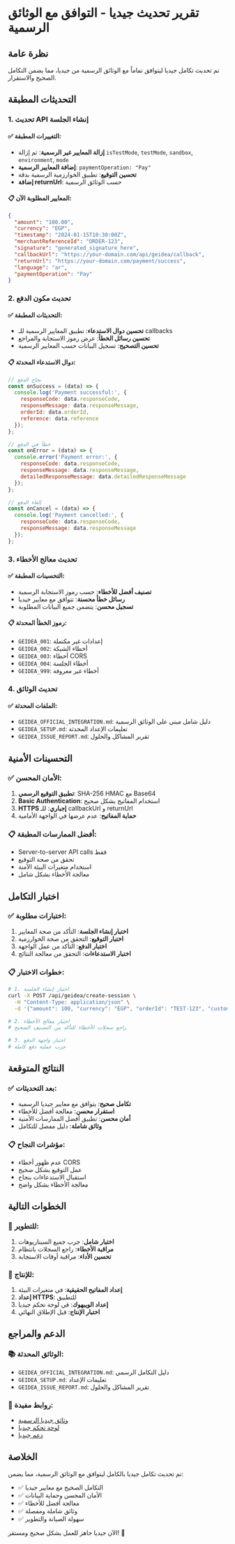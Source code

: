 # تقرير تحديث جيديا - التوافق مع الوثائق الرسمية

## نظرة عامة
تم تحديث تكامل جيديا ليتوافق تماماً مع الوثائق الرسمية من جيديا، مما يضمن التكامل الصحيح والاستقرار.

## التحديثات المطبقة

### 1. تحديث API إنشاء الجلسة

#### ✅ التغييرات المطبقة:
- **إزالة المعايير غير الرسمية**: تم إزالة `isTestMode`, `testMode`, `sandbox`, `environment`, `mode`
- **إضافة المعايير الرسمية**: `paymentOperation: "Pay"`
- **تحسين التوقيع**: تطبيق الخوارزمية الرسمية بدقة
- **إضافة returnUrl**: حسب الوثائق الرسمية

#### 📋 المعايير المطلوبة الآن:
```json
{
  "amount": "100.00",
  "currency": "EGP",
  "timestamp": "2024-01-15T10:30:00Z",
  "merchantReferenceId": "ORDER-123",
  "signature": "generated_signature_here",
  "callbackUrl": "https://your-domain.com/api/geidea/callback",
  "returnUrl": "https://your-domain.com/payment/success",
  "language": "ar",
  "paymentOperation": "Pay"
}
```

### 2. تحديث مكون الدفع

#### ✅ التحديثات المطبقة:
- **تحسين دوال الاستدعاء**: تطبيق المعايير الرسمية للـ callbacks
- **تحسين رسائل الخطأ**: عرض رموز الاستجابة والمراجع
- **تحسين التصحيح**: تسجيل البيانات حسب المعايير الرسمية

#### 📋 دوال الاستدعاء المحدثة:
```javascript
// نجاح الدفع
const onSuccess = (data) => {
  console.log('Payment successful:', {
    responseCode: data.responseCode,
    responseMessage: data.responseMessage,
    orderId: data.orderId,
    reference: data.reference
  });
};

// خطأ في الدفع
const onError = (data) => {
  console.error('Payment error:', {
    responseCode: data.responseCode,
    responseMessage: data.responseMessage,
    detailedResponseMessage: data.detailedResponseMessage
  });
};

// إلغاء الدفع
const onCancel = (data) => {
  console.log('Payment cancelled:', {
    responseCode: data.responseCode,
    responseMessage: data.responseMessage
  });
};
```

### 3. تحديث معالج الأخطاء

#### ✅ التحسينات المطبقة:
- **تصنيف أفضل للأخطاء**: حسب رموز الاستجابة الرسمية
- **رسائل خطأ محسنة**: تتوافق مع معايير جيديا
- **تسجيل محسن**: يتضمن جميع البيانات المطلوبة

#### 📋 رموز الخطأ المحدثة:
- `GEIDEA_001`: إعدادات غير مكتملة
- `GEIDEA_002`: أخطاء الشبكة
- `GEIDEA_003`: أخطاء CORS
- `GEIDEA_004`: أخطاء الجلسة
- `GEIDEA_999`: أخطاء غير معروفة

### 4. تحديث الوثائق

#### ✅ الملفات المحدثة:
- `GEIDEA_OFFICIAL_INTEGRATION.md`: دليل شامل مبني على الوثائق الرسمية
- `GEIDEA_SETUP.md`: تعليمات الإعداد المحدثة
- `GEIDEA_ISSUE_REPORT.md`: تقرير المشاكل والحلول

## التحسينات الأمنية

### ✅ الأمان المحسن:
1. **تطبيق التوقيع الرسمي**: SHA-256 HMAC مع Base64
2. **Basic Authentication**: استخدام المفاتيح بشكل صحيح
3. **HTTPS إجباري**: للـ callbackUrl و returnUrl
4. **حماية المفاتيح**: عدم عرضها في الواجهة الأمامية

### 📋 أفضل الممارسات المطبقة:
- Server-to-server API calls فقط
- تحقق من صحة التوقيع
- استخدام متغيرات البيئة الآمنة
- معالجة الأخطاء بشكل شامل

## اختبار التكامل

### ✅ اختبارات مطلوبة:
1. **اختبار إنشاء الجلسة**: التأكد من صحة المعايير
2. **اختبار التوقيع**: التحقق من صحة الخوارزمية
3. **اختبار الدفع**: التأكد من عمل الواجهة
4. **اختبار الاستدعاءات**: التحقق من معالجة النتائج

### 📋 خطوات الاختبار:
```bash
# 1. اختبار إنشاء الجلسة
curl -X POST /api/geidea/create-session \
  -H "Content-Type: application/json" \
  -d '{"amount": 100, "currency": "EGP", "orderId": "TEST-123", "customerEmail": "test@example.com"}'

# 2. اختبار معالج الأخطاء
# راجع سجلات الأخطاء للتأكد من التصنيف الصحيح

# 3. اختبار واجهة الدفع
# جرب عملية دفع كاملة
```

## النتائج المتوقعة

### ✅ بعد التحديثات:
- **تكامل صحيح**: يتوافق مع معايير جيديا الرسمية
- **استقرار محسن**: معالجة أفضل للأخطاء
- **أمان محسن**: تطبيق أفضل الممارسات الأمنية
- **وثائق شاملة**: دليل مفصل للتكامل

### 📋 مؤشرات النجاح:
- عدم ظهور أخطاء CORS
- عمل التوقيع بشكل صحيح
- استقبال الاستدعاءات بنجاح
- معالجة الأخطاء بشكل واضح

## الخطوات التالية

### 🔄 للتطوير:
1. **اختبار شامل**: جرب جميع السيناريوهات
2. **مراقبة الأخطاء**: راجع السجلات بانتظام
3. **تحسين الأداء**: مراقبة أوقات الاستجابة

### 🚀 للإنتاج:
1. **إعداد المفاتيح الحقيقية**: في متغيرات البيئة
2. **إعداد HTTPS**: للتطبيق
3. **إعداد الويبهوك**: في لوحة تحكم جيديا
4. **اختبار الإنتاج**: قبل الإطلاق النهائي

## الدعم والمراجع

### 📚 الوثائق المحدثة:
- `GEIDEA_OFFICIAL_INTEGRATION.md`: دليل التكامل الرسمي
- `GEIDEA_SETUP.md`: تعليمات الإعداد
- `GEIDEA_ISSUE_REPORT.md`: تقرير المشاكل والحلول

### 🔗 روابط مفيدة:
- [وثائق جيديا الرسمية](https://docs.geidea.net/)
- [لوحة تحكم جيديا](https://merchant.geidea.net/)
- [دعم جيديا](https://www.geidea.net/support)

## الخلاصة

تم تحديث تكامل جيديا بالكامل ليتوافق مع الوثائق الرسمية، مما يضمن:
- ✅ التكامل الصحيح مع معايير جيديا
- ✅ الأمان المحسن وحماية البيانات
- ✅ معالجة أفضل للأخطاء
- ✅ وثائق شاملة ومفصلة
- ✅ سهولة الصيانة والتطوير

الآن جيديا جاهز للعمل بشكل صحيح ومستقر! 🎉 
